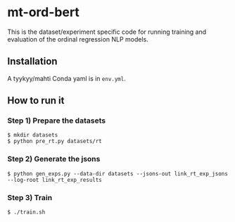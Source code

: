# mt-ord-bert

This is the dataset/experiment specific code for running training and evaluation
of the ordinal regression NLP models.

## Installation

A tyykyy/mahti Conda yaml is in `env.yml`.

## How to run it

### Step 1) Prepare the datasets

    $ mkdir datasets
    $ python pre_rt.py datasets/rt

### Step 2) Generate the jsons

    $ python gen_exps.py --data-dir datasets --jsons-out link_rt_exp_jsons --log-root link_rt_exp_results

### Step 3) Train

    $ ./train.sh
